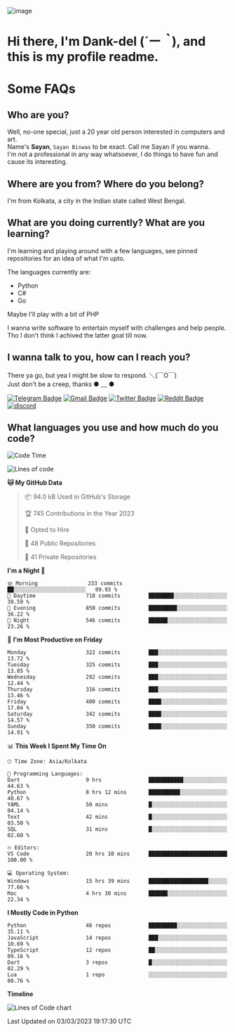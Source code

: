 ![image](https://user-images.githubusercontent.com/63096193/125182844-29f20800-e22f-11eb-8dc9-b0f2d29647bb.png)

# **Hi there, I'm Dank-del (*´ー｀*), and this is my profile readme.**
<!--  [![Profile views](https://gpvc.arturio.dev/dank-del)](https://github.com/dank-del) -->
# Some FAQs

## **Who are you?**

Well, no-one special, just a 20 year old person interested in computers and art. \
Name's **Sayan**, `Sayan Biswas` to be exact. Call me Sayan if you wanna. \
I'm not a professional in any way whatsoever, I do things to have fun and cause its interesting.

## **Where are you from? Where do you belong?**

I'm from Kolkata, a city in the Indian state called West Bengal.

## **What are you doing currently? What are you learning?**

I'm learning and playing around with a few languages, see pinned repositories for an idea of what I'm upto.

The languages currently are:

- Python
- C#
- Go

Maybe I'll play with a bit of PHP

I wanna write software to entertain myself with challenges and help people. \
Tho I don't think I achived the latter goal till now.

<!--## **Eww, I see a weeb profile.**

Can't help it, it's the best way to hide my face on this account
> Why do people hate weebs .-.

## **Cool, what more interests you?**

My interests are quite, weird. They're scattered all over the place. \
I've been fascinated by music and have studied it since the age of 6, I've performed on stage and on air but yeah now I've been away from that. I specialize in key instruments. \
Another thing that interests me is Media Production, aka, working with audio, video and broadcasting media.

> I just like art in general. also feeds the reason of me being obsessed with Japanese drawings (⋟ ﹏ ⋞)-->

## **I wanna talk to you, how can I reach you?**

There ya go, but yea I might be slow to respond. ＼(￣O￣) \
Just don't be a creep, thanks ● ﹏ ●

[![Telegram Badge](https://img.shields.io/badge/-dank_as_fuck-1ca0f1?style=flat-square&logo=telegram&logoColor=white&link=https://t.me/dank_as_fuck)](https://t.me/dank_as_fuck)
[![Gmail Badge](https://img.shields.io/badge/-sayan@asia.com-c14438?style=flat-square&logo=Gmail&logoColor=white&link=mailto:sayan@asia.com)](mailto:sayan@asia.com)
[![Twitter Badge](https://img.shields.io/twitter/follow/TheDankDel?style=social)](https://twitter.com/TheDankDel)
[![Reddit Badge](https://img.shields.io/reddit/user-karma/combined/dank_as_fuck_?style=social)](https://www.reddit.com/user/dank_as_fuck_/)
[![discord](https://discord-md-badge.vercel.app/api/shield/506536929152466945?style=social)](https://discordapp.com/users/506536929152466945)

## **What languages you use and how much do you code?**

<!--START_SECTION:waka-->
![Code Time](http://img.shields.io/badge/Code%20Time-1%2C090%20hrs%2053%20mins-blue)

![Lines of code](https://img.shields.io/badge/From%20Hello%20World%20I%27ve%20Written-2.4%20million%20lines%20of%20code-blue)

**🐱 My GitHub Data** 

> 📦 94.0 kB Used in GitHub's Storage 
 > 
> 🏆 745 Contributions in the Year 2023
 > 
> 💼 Opted to Hire
 > 
> 📜 48 Public Repositories 
 > 
> 🔑 41 Private Repositories 
 > 
**I'm a Night 🦉** 

```text
🌞 Morning                233 commits         ██░░░░░░░░░░░░░░░░░░░░░░░   09.93 % 
🌆 Daytime                718 commits         ████████░░░░░░░░░░░░░░░░░   30.59 % 
🌃 Evening                850 commits         █████████░░░░░░░░░░░░░░░░   36.22 % 
🌙 Night                  546 commits         ██████░░░░░░░░░░░░░░░░░░░   23.26 % 
```
📅 **I'm Most Productive on Friday** 

```text
Monday                   322 commits         ███░░░░░░░░░░░░░░░░░░░░░░   13.72 % 
Tuesday                  325 commits         ███░░░░░░░░░░░░░░░░░░░░░░   13.85 % 
Wednesday                292 commits         ███░░░░░░░░░░░░░░░░░░░░░░   12.44 % 
Thursday                 316 commits         ███░░░░░░░░░░░░░░░░░░░░░░   13.46 % 
Friday                   400 commits         ████░░░░░░░░░░░░░░░░░░░░░   17.04 % 
Saturday                 342 commits         ████░░░░░░░░░░░░░░░░░░░░░   14.57 % 
Sunday                   350 commits         ████░░░░░░░░░░░░░░░░░░░░░   14.91 % 
```


📊 **This Week I Spent My Time On** 

```text
🕑︎ Time Zone: Asia/Kolkata

💬 Programming Languages: 
Dart                     9 hrs               ███████████░░░░░░░░░░░░░░   44.63 % 
Python                   8 hrs 12 mins       ██████████░░░░░░░░░░░░░░░   40.67 % 
YAML                     50 mins             █░░░░░░░░░░░░░░░░░░░░░░░░   04.14 % 
Text                     42 mins             █░░░░░░░░░░░░░░░░░░░░░░░░   03.50 % 
SQL                      31 mins             █░░░░░░░░░░░░░░░░░░░░░░░░   02.60 % 

🔥 Editors: 
VS Code                  20 hrs 10 mins      █████████████████████████   100.00 % 

💻 Operating System: 
Windows                  15 hrs 39 mins      ███████████████████░░░░░░   77.66 % 
Mac                      4 hrs 30 mins       ██████░░░░░░░░░░░░░░░░░░░   22.34 % 
```

**I Mostly Code in Python** 

```text
Python                   46 repos            █████████░░░░░░░░░░░░░░░░   35.11 % 
JavaScript               14 repos            ███░░░░░░░░░░░░░░░░░░░░░░   10.69 % 
TypeScript               12 repos            ██░░░░░░░░░░░░░░░░░░░░░░░   09.16 % 
Dart                     3 repos             █░░░░░░░░░░░░░░░░░░░░░░░░   02.29 % 
Lua                      1 repo              ░░░░░░░░░░░░░░░░░░░░░░░░░   00.76 % 
```



**Timeline**

![Lines of Code chart](https://raw.githubusercontent.com/Dank-del/Dank-del/main/assets/bar_graph.png)


 Last Updated on 03/03/2023 19:17:30 UTC
<!--END_SECTION:waka-->

<!--## **Can I stalk your spotify?**

Um sure.

![OwO Spotify](https://spotify-recently-played-readme.vercel.app/api?user=31fdrsslnr7nvq4ytqwtw7c4rxfm&count=5)-->
